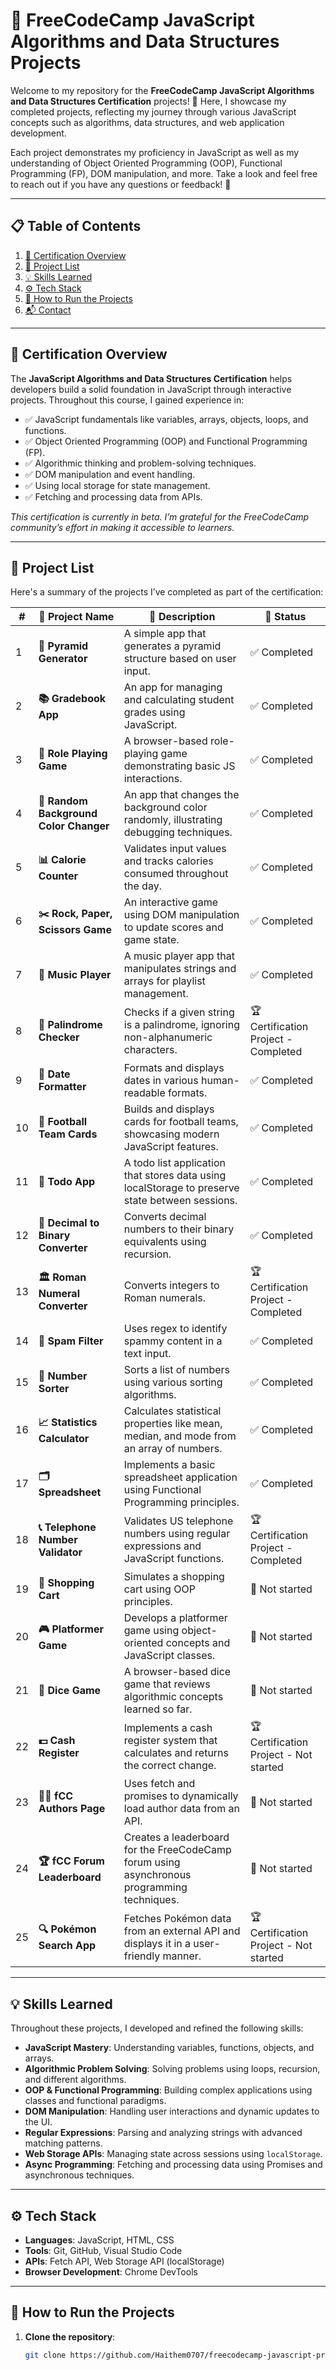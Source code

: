 # 🚀 FreeCodeCamp JavaScript Algorithms and Data Structures Projects

Welcome to my repository for the **FreeCodeCamp JavaScript Algorithms and Data Structures Certification** projects! 🌟 Here, I showcase my completed projects, reflecting my journey through various JavaScript concepts such as algorithms, data structures, and web application development.

Each project demonstrates my proficiency in JavaScript as well as my understanding of Object Oriented Programming (OOP), Functional Programming (FP), DOM manipulation, and more. Take a look and feel free to reach out if you have any questions or feedback! 🙌

---

## 📋 Table of Contents

1. [📖 Certification Overview](#-certification-overview)
2. [📂 Project List](#-project-list)
3. [💡 Skills Learned](#-skills-learned)
4. [⚙️ Tech Stack](#%EF%B8%8F-tech-stack)
5. [🚀 How to Run the Projects](#-how-to-run-the-projects)
6. [📬 Contact](#-contact)

---

## 📖 Certification Overview

The **JavaScript Algorithms and Data Structures Certification** helps developers build a solid foundation in JavaScript through interactive projects. Throughout this course, I gained experience in:

- ✅ JavaScript fundamentals like variables, arrays, objects, loops, and functions.
- ✅ Object Oriented Programming (OOP) and Functional Programming (FP).
- ✅ Algorithmic thinking and problem-solving techniques.
- ✅ DOM manipulation and event handling.
- ✅ Using local storage for state management.
- ✅ Fetching and processing data from APIs.

_This certification is currently in beta. I’m grateful for the FreeCodeCamp community’s effort in making it accessible to learners._

---

## 📂 Project List

Here's a summary of the projects I’ve completed as part of the certification:

| #  | 📂 Project Name                                              | 📜 Description                                                                                                   | 🏁 Status       |
|----|--------------------------------------------------------------|-----------------------------------------------------------------------------------------------------------------|----------------|
| 1  | **🔺 Pyramid Generator**                                     | A simple app that generates a pyramid structure based on user input.                                             | ✅ Completed    |
| 2  | **📚 Gradebook App**                                          | An app for managing and calculating student grades using JavaScript.                                             | ✅ Completed    |
| 3  | **🎲 Role Playing Game**                                      | A browser-based role-playing game demonstrating basic JS interactions.                                           | ✅ Completed    |
| 4  | **🎨 Random Background Color Changer**                        | An app that changes the background color randomly, illustrating debugging techniques.                            | ✅ Completed    |
| 5  | **📊 Calorie Counter**                                        | Validates input values and tracks calories consumed throughout the day.                                          | ✅ Completed    |
| 6  | **✂️ Rock, Paper, Scissors Game**                             | An interactive game using DOM manipulation to update scores and game state.                                      | ✅ Completed    |
| 7  | **🎵 Music Player**                                           | A music player app that manipulates strings and arrays for playlist management.                                  | ✅ Completed    |
| 8  | **🔁 Palindrome Checker**                                     | Checks if a given string is a palindrome, ignoring non-alphanumeric characters.                                  | 🏆 Certification Project - Completed |
| 9  | **📅 Date Formatter**                                         | Formats and displays dates in various human-readable formats.                                                    | ✅ Completed    |
| 10 | **🏈 Football Team Cards**                                     | Builds and displays cards for football teams, showcasing modern JavaScript features.                             | ✅ Completed    |
| 11 | **📝 Todo App**                                               | A todo list application that stores data using localStorage to preserve state between sessions.                  | ✅ Completed    |
| 12 | **🔢 Decimal to Binary Converter**                            | Converts decimal numbers to their binary equivalents using recursion.                                            | ✅ Completed    |
| 13 | **🏛️ Roman Numeral Converter**                                | Converts integers to Roman numerals.                                                                            | 🏆 Certification Project - Completed |
| 14 | **🚫 Spam Filter**                                            | Uses regex to identify spammy content in a text input.                                                           | ✅ Completed|
| 15 | **🔢 Number Sorter**                                          | Sorts a list of numbers using various sorting algorithms.                                                        | ✅ Completed    |
| 16 | **📈 Statistics Calculator**                                  | Calculates statistical properties like mean, median, and mode from an array of numbers.                          | ✅ Completed    |
| 17 | **🗂️ Spreadsheet**                                            | Implements a basic spreadsheet application using Functional Programming principles.                              | ✅ Completed    |
| 18 | **📞 Telephone Number Validator**                             | Validates US telephone numbers using regular expressions and JavaScript functions.                               | 🏆 Certification Project - Completed |
| 19 | **🛒 Shopping Cart**                                          | Simulates a shopping cart using OOP principles.                                                                 | 🚧 Not started  |
| 20 | **🎮 Platformer Game**                                        | Develops a platformer game using object-oriented concepts and JavaScript classes.                                | 🚧 Not started  |
| 21 | **🎲 Dice Game**                                              | A browser-based dice game that reviews algorithmic concepts learned so far.                                      | 🚧 Not started  |
| 22 | **💵 Cash Register**                                          | Implements a cash register system that calculates and returns the correct change.                                | 🏆 Certification Project - Not started |
| 23 | **👨‍💻 fCC Authors Page**                                     | Uses fetch and promises to dynamically load author data from an API.                                             | 🚧 Not started  |
| 24 | **🏆 fCC Forum Leaderboard**                                   | Creates a leaderboard for the FreeCodeCamp forum using asynchronous programming techniques.                      | 🚧 Not started  |
| 25 | **🔍 Pokémon Search App**                                      | Fetches Pokémon data from an external API and displays it in a user-friendly manner.                             | 🏆 Certification Project - Not started |

---

## 💡 Skills Learned

Throughout these projects, I developed and refined the following skills:

- **JavaScript Mastery**: Understanding variables, functions, objects, and arrays.
- **Algorithmic Problem Solving**: Solving problems using loops, recursion, and different algorithms.
- **OOP & Functional Programming**: Building complex applications using classes and functional paradigms.
- **DOM Manipulation**: Handling user interactions and dynamic updates to the UI.
- **Regular Expressions**: Parsing and analyzing strings with advanced matching patterns.
- **Web Storage APIs**: Managing state across sessions using `localStorage`.
- **Async Programming**: Fetching and processing data using Promises and asynchronous techniques.

---

## ⚙️ Tech Stack

- **Languages**: JavaScript, HTML, CSS
- **Tools**: Git, GitHub, Visual Studio Code
- **APIs**: Fetch API, Web Storage API (localStorage)
- **Browser Development**: Chrome DevTools

---

## 🚀 How to Run the Projects

1. **Clone the repository**:
   ```bash
   git clone https://github.com/Haithem0707/freecodecamp-javascript-projects.git
